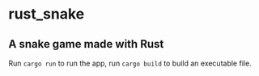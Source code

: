 # rust_snake

## A snake game made with Rust
Run `cargo run` to run the app, run `cargo build` to build an executable file.
